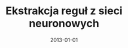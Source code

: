 ---
# Documentation: https://wowchemy.com/docs/managing-content/

title: Ekstrakcja reguł z sieci neuronowych
subtitle: ''
summary: ''
authors:
- markowska-kaczmar
tags: []
categories: []
date: '2013-01-01'
lastmod: 2022-10-07T04:57:52Z
featured: false
draft: false

# Featured image
# To use, add an image named `featured.jpg/png` to your page's folder.
# Focal points: Smart, Center, TopLeft, Top, TopRight, Left, Right, BottomLeft, Bottom, BottomRight.
image:
  caption: ''
  focal_point: ''
  preview_only: false

# Projects (optional).
#   Associate this post with one or more of your projects.
#   Simply enter your project's folder or file name without extension.
#   E.g. `projects = ["internal-project"]` references `content/project/deep-learning/index.md`.
#   Otherwise, set `projects = []`.
projects: []
publishDate: '2022-10-07T04:57:51.011929Z'
publication_types:
- '6'
abstract: ''
publication: '*Sieci neuronowe w inżynierii biomedycznej*'
---